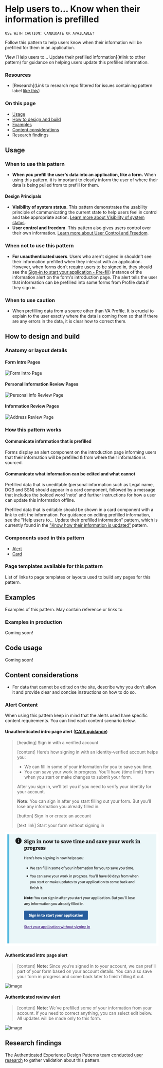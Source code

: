 # Help users to... Know when their information is prefilled
`USE WITH CAUTION: CANDIDATE OR AVAILABLE?`

Follow this pattern to help users know when their information will be prefilled for them in an application. 

View [Help users to... Update their prefilled information](#link to other pattern) for guidance on helping users update this prefilled information.

### Resources
- [Research](Link to research repo filtered for issues containing pattern label [like this](https://github.com/department-of-veterans-affairs/va.gov-research-repository/issues?q=is%3Aissue+label%3A%22DSC%3A+Help%20users%20know%20how%20their%20info%20is%20updated%22))

### On this page
- [Usage](#usage)
- [How to design and build](#how-to-design-and-build)
- [Examples](#examples)
- [Content considerations](#content-considerations)
- [Research findings](#research-findings)

## Usage
### When to use this pattern
- **When you prefill the user's data into an application, like a form.** When using this pattern, it is important to clearly inform the user of where their data is being pulled from to prefill for them.

#### Design Principals
- **Visibility of system status.** This pattern demonstrates the usability principle of communicating the current state to help users feel in control and take appropriate action. [Learn more about Visibility of system status](https://www.nngroup.com/articles/visibility-system-status/).
- **User control and freedom.** This pattern also gives users control over their own information. [Learn more about User Control and Freedom](https://www.nngroup.com/articles/user-control-and-freedom/).

### When not to use this pattern
- **For unauthenticated users**. Users who aren't signed in shouldn't see their information prefilled when they interact with an application. However, when forms don't require users to be signed in, they should see the [Sign-in to start your application - Pre-fill](https://design.va.gov/components/alert/#sign-in-to-start-your-application---pre-fill)) instance of the information alert on the form's introduction page. The alert tells the user that information can be prefilled into some forms from Profile data if they sign in.

### When to use caution

- When prefilling data from a source other than VA Profile. It is crucial to explain to the user exactly where the data is coming from so that if there are any errors in the data, it is clear how to correct them. 

## How to design and build

### Anatomy or layout details
#### Form Intro Pages
![Form Intro Page](https://github.com/user-attachments/assets/96117070-4a9e-4755-9fc5-2c305a1e76bd)

#### Personal Information Review Pages
![Personal Info Review Page](https://github.com/user-attachments/assets/1c122b34-1cc3-48c8-b6b4-2950a7dc692c)

#### Information Review Pages
![Address Review Page](https://github.com/user-attachments/assets/ccd68305-e4a6-46f9-ab6c-5665c1eee3d7)

### How this pattern works

#### Communicate information that is prefilled
Forms display an alert component on the introduction page informing users that their information will be prefilled & from where their information is sourced. 

#### Communicate what information can be edited and what cannot
Prefilled data that is uneditable (personal information such as Legal name, DOB and SSN) should appear in a card component, followed by a message that includes the bolded word 'note' and further instructions for how a user can update this information offline.

Prefilled data that is editable should be shown in a card component with a link to edit the information. For guidance on editing prefilled information, see the "Help users to... Update their prefilled information" pattern, which is currently found in the ["Know how their information is updated"](https://design.va.gov/patterns/help-users-to/know-how-their-information-is-updated) pattern. 


### Components used in this pattern

- [Alert](https://design.va.gov/components/alert/)
- [Card](https://design.va.gov/components/card)


### Page templates available for this pattern

List of links to page templates or layouts used to build any pages for this pattern.

## Examples
 
Examples of this pattern. May contain reference or links to:

### Examples in production
Coming soon!

## Code usage
Coming soon!


## Content considerations
- For data that cannot be edited on the site, describe why you don't allow it and provide clear and concise instructions on how to do so.

### Alert Content
When using this pattern keep in mind that the alerts used have specific content requirements. You can find each content scenario below. 

#### Unauthenticated intro page alert ([CAIA guidance](https://github.com/department-of-veterans-affairs/va.gov-team/blob/master/products/content/content-patterns-and-standards/sign-in-alerts.md))
> [heading] Sign in with a verified account
> 
> [content] Here’s how signing in with an identity-verified account helps you:
> - We can fill in some of your information for you to save you time.
> - You can save your work in progress. You’ll have {time limit} from when you start or make changes to submit your form.
> 
> After you sign in, we’ll tell you if you need to verify your identity for your account.
> 
> **Note:** You can sign in after you start filling out your form. But you'll lose any information you already filled in.
> 
> [button] Sign in or create an account
> 
> [text link] Start your form without signing in

 ![image](https://github.com/department-of-veterans-affairs/va.gov-team/blob/master/products/authenticated-patterns/Design%20and%20Research/2024-09%20Research%20Initiative%202%20-%20Update%20Prefill/Images/Unauthenticated%20Alert.png)


#### Authenticated intro page alert
> [content] **Note:** Since you’re signed in to your account, we can prefill part of your form based on your account details. You can also save your form in progress and come back later to finish filling it out.

![image](https://github.com/user-attachments/assets/a279e845-aaa9-4373-bda0-932de3d3e2aa)


#### Authenticated review alert
> [content] **Note:** We've prefilled some of your information from your account. If you need to correct anything, you can select edit below. All updates will be made only to this form.
> 
![image](https://github.com/user-attachments/assets/36b4acb4-be99-49cd-8bd6-536d8ef7db8e)



## Research findings

The Authenticated Experience Design Patterns team conducted [user research](https://github.com/department-of-veterans-affairs/va.gov-team/tree/master/products/authenticated-patterns/Design%20and%20Research/2024-07-Research%20Initiative-One-Prefill) to gather validation about this pattern.

